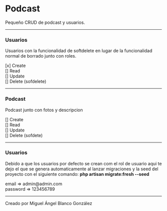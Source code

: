 <h1>Podcast</h1>
Pequeño CRUD de podcast y usuarios.
<hr>
<h3>Usuarios</h3>
<p>
Usuarios con la funcionalidad de softdelete en lugar de la funcionalidad normal de borrado junto con roles.
</p>
[x] Create <br>
[] Read <br>
[] Update <br>
[] Delete (sofdelete) <br>
<hr>
<h3>Podcast</h3>
<p>Podcast junto con fotos y descripcion </p>
[] Create <br>
[] Read<br>
[] Update<br>
[] Delete (sofdete) <br>
<hr>
<h3>Usuarios</h3>
<p>Debido a que los usuarios por defecto se crean com el rol de usuario aqui te dejo el que se genera automaticamente al lanzar migraciones y la seed del proyecto con el siguiente comando: 
<b> php artisan migrate:fresh --seed </b> 
</p>
 email => admin@admin.com <br>
 password => 123456789

<hr>
Creado por Miguel Ángel Blanco González
